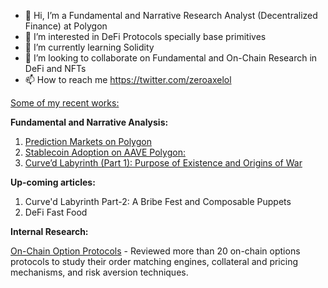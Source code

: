 - 👋 Hi, I’m a Fundamental and Narrative Research Analyst (Decentralized Finance) at Polygon
- 👀 I’m interested in DeFi Protocols specially base primitives
- 🌱 I’m currently learning Solidity
- 💞️ I’m looking to collaborate on Fundamental and On-Chain Research in DeFi and NFTs
- 📫 How to reach me https://twitter.com/zeroaxelol

<ins>Some of my recent works:</ins>

**Fundamental and Narrative Analysis:**

1. [Prediction Markets on Polygon](https://polygondefi.substack.com/p/on-screen-dopamine-markets-on-polygon)
2. [Stablecoin Adoption on AAVE Polygon:](https://polygondefi.substack.com/p/stablecoins-adoption-on-aave-polygon)
3. [Curve’d Labyrinth (Part 1): Purpose of Existence and Origins of War](https://polygondefi.substack.com/p/curved-labyrinth-part-1-purpose-of)

**Up-coming articles:** 

1. Curve'd Labyrinth Part-2: A Bribe Fest and Composable Puppets
2. DeFi Fast Food

**Internal Research:**

<ins>On-Chain Option Protocols</ins> - Reviewed more than 20 on-chain options protocols to study their order matching engines, collateral and pricing mechanisms, and risk aversion techniques.


<!---
zeroaxelol/zeroaxelol is a ✨ special ✨ repository because its `README.md` (this file) appears on your GitHub profile.
You can click the Preview link to take a look at your changes.
--->
